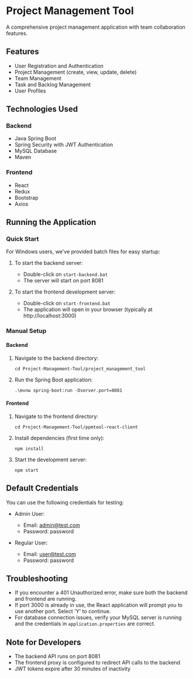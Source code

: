 # Project Management Tool

A comprehensive project management application with team collaboration features.

## Features

- User Registration and Authentication
- Project Management (create, view, update, delete)
- Team Management
- Task and Backlog Management
- User Profiles

## Technologies Used

### Backend
- Java Spring Boot
- Spring Security with JWT Authentication
- MySQL Database
- Maven

### Frontend
- React
- Redux
- Bootstrap
- Axios

## Running the Application

### Quick Start

For Windows users, we've provided batch files for easy startup:

1. To start the backend server:
   - Double-click on `start-backend.bat`
   - The server will start on port 8081

2. To start the frontend development server:
   - Double-click on `start-frontend.bat` 
   - The application will open in your browser (typically at http://localhost:3000)

### Manual Setup

#### Backend

1. Navigate to the backend directory:
   ```
   cd Project-Management-Tool/project_management_tool
   ```

2. Run the Spring Boot application:
   ```
   .\mvnw spring-boot:run -Dserver.port=8081
   ```

#### Frontend

1. Navigate to the frontend directory:
   ```
   cd Project-Management-Tool/ppmtool-react-client
   ```

2. Install dependencies (first time only):
   ```
   npm install
   ```

3. Start the development server:
   ```
   npm start
   ```

## Default Credentials

You can use the following credentials for testing:

- Admin User:
  - Email: admin@test.com
  - Password: password

- Regular User:
  - Email: user@test.com
  - Password: password

## Troubleshooting

- If you encounter a 401 Unauthorized error, make sure both the backend and frontend are running.
- If port 3000 is already in use, the React application will prompt you to use another port. Select 'Y' to continue.
- For database connection issues, verify your MySQL server is running and the credentials in `application.properties` are correct.

## Note for Developers

- The backend API runs on port 8081
- The frontend proxy is configured to redirect API calls to the backend
- JWT tokens expire after 30 minutes of inactivity
